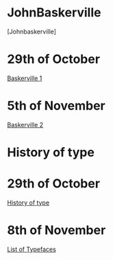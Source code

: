 # JohnBaskerville
[Johnbaskerville]
# 29th of October
[Baskerville 1](https://scott-hogsett.github.io/john_baskerville/johnbaskerville1.html)

# 5th of November
[Baskerville 2](https://scott-hogsett.github.io/john_baskerville/johnbaskerville2.html)

History of type
================
# 29th of October
[History of type](https://scott-hogsett.github.io/john_baskerville/historyoftype.html)

# 8th of November
[List of Typefaces](https://scott-hogsett.github.io/john_baskerville/typefaces.html)

